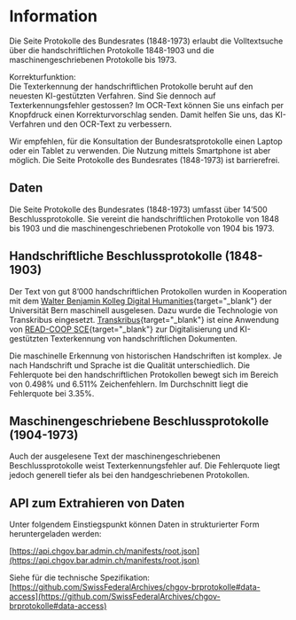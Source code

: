 # Information

Die Seite Protokolle des Bundesrates (1848-1973) erlaubt die Volltextsuche über die handschriftlichen Protokolle 1848-1903 und die maschinengeschriebenen Protokolle bis 1973.

Korrekturfunktion:  
Die Texterkennung der handschriftlichen Protokolle beruht auf den neuesten KI-gestützten Verfahren. Sind Sie dennoch auf Texterkennungsfehler gestossen? Im OCR-Text können Sie uns einfach per Knopfdruck einen Korrekturvorschlag senden. Damit helfen Sie uns, das KI-Verfahren und den OCR-Text zu verbessern.

Wir empfehlen, für die Konsultation der Bundesratsprotokolle einen Laptop oder ein Tablet zu verwenden. Die Nutzung mittels Smartphone ist aber möglich. Die Seite Protokolle des Bundesrates (1848-1973) ist barrierefrei.

## Daten

Die Seite Protokolle des Bundesrates (1848-1973) umfasst über 14’500 Beschlussprotokolle. Sie vereint die handschriftlichen Protokolle von 1848 bis 1903 und die maschinengeschriebenen Protokolle von 1904 bis 1973.

## Handschriftliche Beschlussprotokolle (1848-1903)

Der Text von gut 8’000 handschriftlichen Protokollen wurden in Kooperation mit dem [Walter Benjamin Kolleg Digital Humanities](https://www.dh.unibe.ch/index_ger.html){target="_blank"} der Universität Bern maschinell ausgelesen. Dazu wurde die Technologie von Transkribus eingesetzt. [Transkribus](https://readcoop.eu/de/transkribus/){target="_blank"} ist eine Anwendung von [READ-COOP SCE](https://readcoop.eu/de/){target="_blank"} zur Digitalisierung und KI-gestützten Texterkennung von handschriftlichen Dokumenten.

Die maschinelle Erkennung von historischen Handschriften ist komplex. Je nach Handschrift und Sprache ist die Qualität unterschiedlich. Die Fehlerquote bei den handschriftlichen Protokollen bewegt sich im Bereich von 0.498% und 6.511% Zeichenfehlern. Im Durchschnitt liegt die Fehlerquote bei 3.35%.

## Maschinengeschriebene Beschlussprotokolle (1904-1973)

Auch der ausgelesene Text der maschinengeschriebenen Beschlussprotokolle weist Texterkennungsfehler auf. Die Fehlerquote liegt jedoch generell tiefer als bei den handgeschriebenen Protokollen.

## API zum Extrahieren von Daten

Unter folgendem Einstiegspunkt können Daten in strukturierter Form heruntergeladen werden:

[https://api.chgov.bar.admin.ch/manifests/root.json](https://api.chgov.bar.admin.ch/manifests/root.json)

Siehe für die technische Spezifikation: [https://github.com/SwissFederalArchives/chgov-brprotokolle#data-access](https://github.com/SwissFederalArchives/chgov-brprotokolle#data-access)
